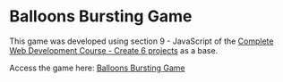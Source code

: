 # Balloons Bursting Game

This game was developed using section 9 - JavaScript of the [Complete Web Development Course - Create 6 projects](https://www.udemy.com/curso-completo-do-desenvolvedor-web/ "Curso completo de Desenvolvimento Web - Crie 6 projetos") as a base.  
  
Access the game here: [Balloons Bursting Game](https://jmontejr.github.io/BalloonsBurstingGame/ "Access the game here!")